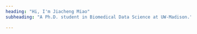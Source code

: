 ```yaml
---
heading: "Hi, I'm Jiacheng Miao"
subheading: "A Ph.D. student in Biomedical Data Science at UW-Madison."

---
```

